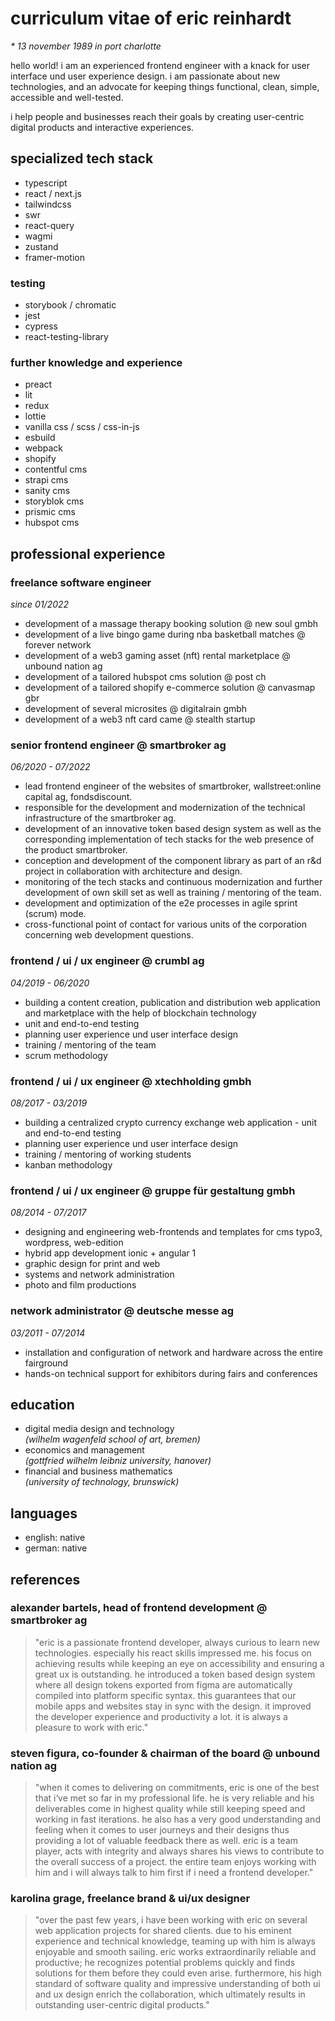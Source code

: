 # curriculum vitae of eric reinhardt

_\* 13 november 1989 in port charlotte_

hello world! i am an experienced frontend engineer with a knack for user interface und user experience design. i am passionate about new technologies, and an advocate for keeping things functional, clean, simple, accessible and well-tested.

i help people and businesses reach their goals by creating user-centric digital products and interactive experiences.

## specialized tech stack

- typescript
- react / next.js
- tailwindcss
- swr
- react-query
- wagmi
- zustand
- framer-motion

### testing

- storybook / chromatic
- jest
- cypress
- react-testing-library

### further knowledge and experience

- preact
- lit
- redux
- lottie
- vanilla css / scss / css-in-js
- esbuild
- webpack
- shopify
- contentful cms
- strapi cms
- sanity cms
- storyblok cms
- prismic cms
- hubspot cms

## professional experience

### freelance software engineer

_since 01/2022_

- development of a massage therapy booking solution @ new soul gmbh
- development of a live bingo game during nba basketball matches @ forever network
- development of a web3 gaming asset (nft) rental marketplace @ unbound nation ag
- development of a tailored hubspot cms solution @ post ch
- development of a tailored shopify e-commerce solution @ canvasmap gbr
- development of several microsites @ digitalrain gmbh
- development of a web3 nft card came @ stealth startup

### senior frontend engineer @ smartbroker ag

_06/2020 - 07/2022_

- lead frontend engineer of the websites of smartbroker, wallstreet:online capital ag, fondsdiscount.
- responsible for the development and modernization of the technical infrastructure of the smartbroker ag.
- development of an innovative token based design system as well as the corresponding implementation of tech stacks for the web presence of the product smartbroker.
- conception and development of the component library as part of an r&d project in collaboration with architecture and design.
- monitoring of the tech stacks and continuous modernization and further development of own skill set as well as training / mentoring of the team.
- development and optimization of the e2e processes in agile sprint (scrum) mode.
- cross-functional point of contact for various units of the corporation concerning web development questions.

### frontend / ui / ux engineer @ crumbl ag

_04/2019 - 06/2020_

- building a content creation, publication and distribution web application and marketplace with the help of blockchain technology
- unit and end-to-end testing
- planning user experience und user interface design
- training / mentoring of the team
- scrum methodology

### frontend / ui / ux engineer @ xtechholding gmbh

_08/2017 - 03/2019_

- building a centralized crypto currency exchange web application - unit and end-to-end testing
- planning user experience und user interface design
- training / mentoring of working students
- kanban methodology

### frontend / ui / ux engineer @ gruppe für gestaltung gmbh

_08/2014 - 07/2017_

- designing and engineering web-frontends and templates for cms typo3, wordpress, web-edition
- hybrid app development ionic + angular 1
- graphic design for print and web
- systems and network administration
- photo and film productions

### network administrator @ deutsche messe ag

_03/2011 - 07/2014_

- installation and configuration of network and hardware across the entire fairground
- hands-on technical support for exhibitors during fairs and conferences

## education

- digital media design and technology  
  _(wilhelm wagenfeld school of art, bremen)_
- economics and management  
  _(gottfried wilhelm leibniz university, hanover)_
- financial and business mathematics  
  _(university of technology, brunswick)_

## languages

- english: native
- german: native

## references

### alexander bartels, head of frontend development @ smartbroker ag

> "eric is a passionate frontend developer, always curious to learn new technologies. especially his react skills impressed me. his focus on achieving results while keeping an eye on accessibility and ensuring a great ux is outstanding. he introduced a token based design system where all design tokens exported from figma are automatically compiled into platform specific syntax. this guarantees that our mobile apps and websites stay in sync with the design. it improved the developer experience and productivity a lot. it is always a pleasure to work with eric."

### steven figura, co-founder & chairman of the board @ unbound nation ag

> "when it comes to delivering on commitments, eric is one of the best that i‘ve met so far in my professional life. he is very reliable and his deliverables come in highest quality while still keeping speed and working in fast iterations. he also has a very good understanding and feeling when it comes to user journeys and their designs thus providing a lot of valuable feedback there as well. eric is a team player, acts with integrity and always shares his views to contribute to the overall success of a project. the entire team enjoys working with him and i will always talk to him first if i need a frontend developer."

### karolina grage, freelance brand & ui/ux designer

> "over the past few years, i have been working with eric on several web application projects for shared clients. due to his eminent experience and technical knowledge, teaming up with him is always enjoyable and smooth sailing. eric works extraordinarily reliable and productive; he recognizes potential problems quickly and finds solutions for them before they could even arise. furthermore, his high standard of software quality and impressive understanding of both ui and ux design enrich the collaboration, which ultimately results in outstanding user-centric digital products."

